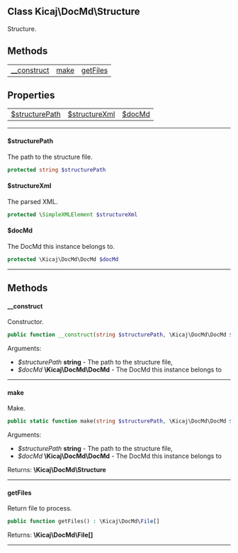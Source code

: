 ## Class Kicaj\DocMd\Structure
Structure.

## Methods

|                              |                              |                              |
| ---------------------------- | ---------------------------- | ---------------------------- |
| [__construct](#__construct)  |        [make](#make)         |    [getFiles](#getfiles)     |

## Properties

|                                    |                                    |                                    |
| ---------------------------------- | ---------------------------------- | ---------------------------------- |
|  [$structurePath](#structurepath)  |   [$structureXml](#structurexml)   |          [$docMd](#docmd)          |

-------

#### $structurePath
The path to the structure file.

```php
protected string $structurePath
```

#### $structureXml
The parsed XML.

```php
protected \SimpleXMLElement $structureXml
```

#### $docMd
The DocMd this instance belongs to.

```php
protected \Kicaj\DocMd\DocMd $docMd
```

-------
## Methods
#### __construct
Constructor.
```php
public function __construct(string $structurePath, \Kicaj\DocMd\DocMd $docMd) : 
```
Arguments:
- _$structurePath_ **string** - The path to the structure file, 
- _$docMd_ **\Kicaj\DocMd\DocMd** - The DocMd this instance belongs to

-------
#### make
Make.
```php
public static function make(string $structurePath, \Kicaj\DocMd\DocMd $docMd) : \Kicaj\DocMd\Structure
```
Arguments:
- _$structurePath_ **string** - The path to the structure file, 
- _$docMd_ **\Kicaj\DocMd\DocMd** - The DocMd this instance belongs to

Returns: **\Kicaj\DocMd\Structure**

-------
#### getFiles
Return file to process.
```php
public function getFiles() : \Kicaj\DocMd\File[]
```

Returns: **\Kicaj\DocMd\File[]**

-------
